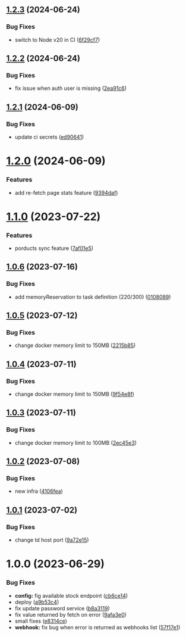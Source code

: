 ## [1.2.3](https://github.com/advertikon/mv-admin/compare/v1.2.2...v1.2.3) (2024-06-24)


### Bug Fixes

* switch to Node v20 in CI ([6f29cf7](https://github.com/advertikon/mv-admin/commit/6f29cf7d36ad4103cacadbbb2e047f18362e9172))

## [1.2.2](https://github.com/advertikon/mv-admin/compare/v1.2.1...v1.2.2) (2024-06-24)


### Bug Fixes

* fix issue when auth user is missing ([2ea91c6](https://github.com/advertikon/mv-admin/commit/2ea91c688b0b88ef8bd07fd795a1e92c5e6d7e07))

## [1.2.1](https://github.com/advertikon/mv-admin/compare/v1.2.0...v1.2.1) (2024-06-09)


### Bug Fixes

* update ci secrets ([ed90641](https://github.com/advertikon/mv-admin/commit/ed90641f190ce170024b409ea54e88202bc05a28))

# [1.2.0](https://github.com/advertikon/mv-admin/compare/v1.1.0...v1.2.0) (2024-06-09)


### Features

* add re-fetch page stats feature ([9394daf](https://github.com/advertikon/mv-admin/commit/9394daf05eaa3bff796b5ed3a4f7952fe2390836))

# [1.1.0](https://github.com/advertikon/mv-admin/compare/v1.0.6...v1.1.0) (2023-07-22)


### Features

* porducts sync feature ([7af01e5](https://github.com/advertikon/mv-admin/commit/7af01e5e1875267f83e69cf05d5b10f65e15d44d))

## [1.0.6](https://github.com/advertikon/mv-admin/compare/v1.0.5...v1.0.6) (2023-07-16)


### Bug Fixes

* add memoryReservation to task definition (220/300) ([0108089](https://github.com/advertikon/mv-admin/commit/0108089f08158e0d86adeddad73e0707e6074c28))

## [1.0.5](https://github.com/advertikon/mv-admin/compare/v1.0.4...v1.0.5) (2023-07-12)


### Bug Fixes

* change docker memory limit to 150MB ([2215b85](https://github.com/advertikon/mv-admin/commit/2215b85611f3a80cdb6c6d9187e5e9e4975892a8))

## [1.0.4](https://github.com/advertikon/mv-admin/compare/v1.0.3...v1.0.4) (2023-07-11)


### Bug Fixes

* change docker memory limit to 150MB ([9f54e8f](https://github.com/advertikon/mv-admin/commit/9f54e8f79d72cc9cc34340e08da19a05184fafd9))

## [1.0.3](https://github.com/advertikon/mv-admin/compare/v1.0.2...v1.0.3) (2023-07-11)


### Bug Fixes

* change docker memory limit to 100MB ([2ec45e3](https://github.com/advertikon/mv-admin/commit/2ec45e3c0d2477c1e9b8905a5f0c919c36185df3))

## [1.0.2](https://github.com/advertikon/mv-admin/compare/v1.0.1...v1.0.2) (2023-07-08)


### Bug Fixes

* new infra ([4106fea](https://github.com/advertikon/mv-admin/commit/4106feae27a3a3e78223a6684ac6307bd42f7cbc))

## [1.0.1](https://github.com/advertikon/mv-admin/compare/v1.0.0...v1.0.1) (2023-07-02)


### Bug Fixes

* change td host port ([9a72e15](https://github.com/advertikon/mv-admin/commit/9a72e15cc56c823fbe0eea69aceb633cc01223b9))

# 1.0.0 (2023-06-29)


### Bug Fixes

* **config:** fig available stock endpoint ([cb6ce14](https://github.com/advertikon/mv-admin/commit/cb6ce146d695d597b107958208657261844493af))
* deploy ([a9b53c4](https://github.com/advertikon/mv-admin/commit/a9b53c4a81fa81fdedf29ca39ac14f60d4ec4867))
* fix update password service ([b8a3119](https://github.com/advertikon/mv-admin/commit/b8a3119dd1953214711468049169a9e511d05306))
* fix value returned by fetch on error ([9afa3e0](https://github.com/advertikon/mv-admin/commit/9afa3e05402892bdf9f345036a0edc2a7a0c7bc6))
* small fixes ([e8314ce](https://github.com/advertikon/mv-admin/commit/e8314ceeff12999be05c389c972cbbfc8da55db4))
* **webhook:** fix bug when error is returned as webhooks list ([57f17e1](https://github.com/advertikon/mv-admin/commit/57f17e1d116ffb848943f6dbaf6ddfb81caf2ff2))
